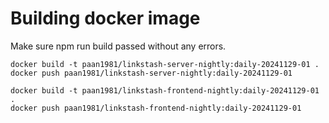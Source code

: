 # Building docker image

Make sure npm run build passed without any errors.
```
docker build -t paan1981/linkstash-server-nightly:daily-20241129-01 .
docker push paan1981/linkstash-server-nightly:daily-20241129-01
```
```
docker build -t paan1981/linkstash-frontend-nightly:daily-20241129-01 .
docker push paan1981/linkstash-frontend-nightly:daily-20241129-01
```
